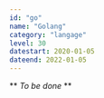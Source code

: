 ```yaml
---
id: "go"
name: "Golang"
category: "langage"
level: 30
datestart: 2020-01-05
dateend: 2022-01-05
---
```


** _To be done_ **